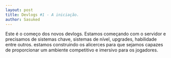 ```yaml
---
layout: post
title: Devlogs #1 - A iniciação.
author: Sasuked
---
```


Este é o começo dos novos devlogs. Estamos começando com o servidor e precisamos de sistemas chave, sistemas de nível, upgrades, habilidade entre outros.
estamos construindo os alicerces para que sejamos capazes de proporcionar um ambiente competitivo e imersivo para os jogadores.